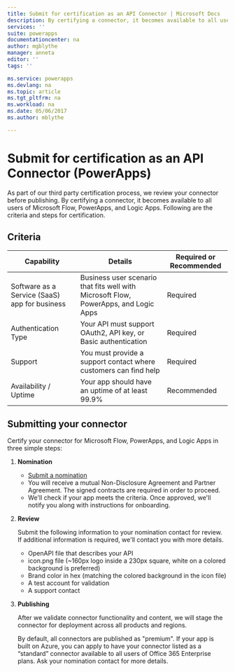 ```yaml
---
title: Submit for certification as an API Connector | Microsoft Docs
description: By certifying a connector, it becomes available to all users of Microsoft Flow, PowerApps and Logic Apps.
services: ''
suite: powerapps
documentationcenter: na
author: mgblythe
manager: anneta
editor: ''
tags: ''

ms.service: powerapps
ms.devlang: na
ms.topic: article
ms.tgt_pltfrm: na
ms.workload: na
ms.date: 05/06/2017
ms.author: mblythe

---
```

# Submit for certification as an API Connector (PowerApps)
As part of our third party certification process, we review your connector before publishing. By certifying a connector, it becomes available to all users of Microsoft Flow, PowerApps, and Logic Apps. Following are the criteria and steps for certification.

## Criteria
| Capability | Details | Required or Recommended |
| --- | --- | --- |
| Software as a Service (SaaS) app for business |Business user scenario that fits well with Microsoft Flow, PowerApps, and Logic Apps |Required |
| Authentication Type |Your API must support OAuth2, API key, or Basic authentication |Required |
| Support |You must provide a support contact where customers can find help |Required |
| Availability / Uptime |Your app should have an uptime of at least 99.9% |Recommended |

## Submitting your connector
Certify your connector for Microsoft Flow, PowerApps, and Logic Apps in three simple steps:

1. **Nomination**
   
   * [Submit a nomination](https://go.microsoft.com/fwlink/?linkid=848754)
   * You will receive a mutual Non-Disclosure Agreement and Partner Agreement. The signed contracts are required in order to proceed.
   * We'll check if your app meets the criteria. Once approved, we'll notify you along with instructions for onboarding.
2. **Review**
   
    Submit the following information to your nomination contact for review. If additional information is required, we'll contact you with more details.
   
   * OpenAPI file that describes your API
   * icon.png file (~160px logo inside a 230px square, white on a colored background is preferred)
   * Brand color in hex (matching the colored background in the icon file)
   * A test account for validation
   * A support contact
3. **Publishing**
   
    After we validate connector functionality and content, we will stage the connector for deployment across all products and regions. 
   
    By default, all connectors are published as "premium". If your app is built on Azure, you can apply to have your connector listed as a “standard” connector available to all users of Office 365 Enterprise plans. Ask your nomination contact for more details.

